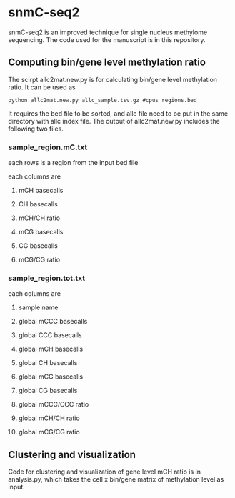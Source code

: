 # snmC-seq2

snmC-seq2 is an improved technique for single nucleus methylome sequencing. The code used for the manuscript is in this repository.

## Computing bin/gene level methylation ratio

The scirpt allc2mat.new.py is for calculating bin/gene level methylation ratio. It can be used as
```
python allc2mat.new.py allc_sample.tsv.gz #cpus regions.bed
```
It requires the bed file to be sorted, and allc file need to be put in the same directory with allc index file. The output of allc2mat.new.py includes the following two files.

### sample_region.mC.txt
each rows is a region from the input bed file

each columns are

1. mCH basecalls

2. CH basecalls

3. mCH/CH ratio

4. mCG basecalls

5. CG basecalls

6. mCG/CG ratio

### sample_region.tot.txt
each columns are

1. sample name

2. global mCCC basecalls

3. global CCC basecalls

4. global mCH basecalls

5. global CH basecalls

6. global mCG basecalls

7. global CG basecalls

8. global mCCC/CCC ratio

9. global mCH/CH ratio

10. global mCG/CG ratio

## Clustering and visualization

Code for clustering and visualization of gene level mCH ratio is in analysis.py, which takes the cell x bin/gene matrix of methylation level as input.

